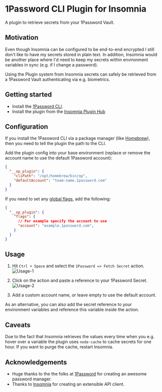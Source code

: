 # 1Password CLI Plugin for Insomnia

A plugin to retrieve secrets from your 1Password Vault.

## Motivation

Even though Insomnia can be configured to be end-to-end encrypted I still don't like to have my
secrets stored in plain text. In addition, Insomnia would be another place where I'd need to keep
my secrets within environment variables in sync (e.g. if I change a password).

Using the Plugin system from Insomnia secrets can safely be retrieved from a 1Password Vault
authenticating via e.g. biometrics.

## Getting started

* Install the [1Password CLI](https://developer.1password.com/docs/cli/).
* Install the plugin from the [Insomnia Plugin Hub](https://insomnia.rest/plugins/)

## Configuration

If you install the 1Password CLI via a package manager (like [Homebrew](https://brew.sh/)), then
you need to tell the plugin the path to the CLI.

Add the plugin config into your base environment (replace or remove the account name to use the default 1Password account):

```json
{
  "__op_plugin": {
    "cliPath": "/opt/homebrew/bin/op",
    "defaultAccount": "team-name.1password.com"
  }
}
```

If you need to set any [global flags](https://developer.1password.com/docs/cli/reference/#global-flags), add the following:

```json
{
  "__op_plugin": {
    "flags": {
      // For example specify the account to use
      "account": "example.1password.com",
    }
  }
}
```

## Usage

1. Hit `Ctrl + Space` and select the `1Password => Fetch Secret` action.
![Usage-1](https://github.com/benvp/insomnia-plugin-op/blob/main/images/plugin-usage-1.png?raw=true)

2. Click on the action and paste a reference to your 1Password Secret.
![Usage-2](https://github.com/benvp/insomnia-plugin-op/blob/main/images/plugin-usage-2.png?raw=true)

3. Add a custom account name, or leave empty to use the default account.

As an alternative, you can also add the secret reference to your environment variables and
reference this variable inside the action.

## Caveats

Due to the fact that Insomnia retrieves the values every time when you e.g. hover over a variable
the plugin uses `node-cache` to cache secrets for one hour. If you want to purge the cache,
restart Insomnia.

## Acknowledgements

* Huge thanks to the the folks at [1Password](https://1password.com) for creating an awesome
password manager.
* Thanks to [Insomnia](https://insomnia.rest) for creating an extensible API client.
